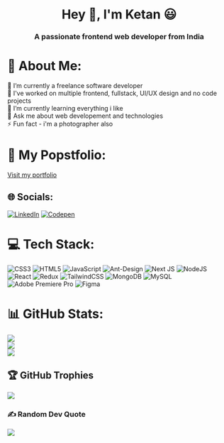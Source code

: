 <h1 align="center">Hey 👋, I'm Ketan &#128515</h1>
<h3 align="center">A passionate frontend web developer from India</h3>

# 💫 About Me:
🔭 I’m currently a freelance software developer<br>👯 I've worked on multiple frontend, fullstack, UI/UX design and no code projects<br>🌱 I’m currently learning everything i like<br>💬 Ask me about web developement and technologies<br>⚡ Fun fact - i'm a photographer also

# 💫 My Popstfolio:

[Visit my portfolio](https://www.ketanagwan.com/)

## 🌐 Socials:
[![LinkedIn](https://img.shields.io/badge/LinkedIn-%230077B5.svg?logo=linkedin&logoColor=white)](https://linkedin.com/in/KetanAgwan) [![Codepen](https://img.shields.io/badge/Codepen-000000?style=for-the-badge&logo=codepen&logoColor=white)](https://codepen.io/KetanAgwan) 

# 💻 Tech Stack:
![CSS3](https://img.shields.io/badge/css3-%231572B6.svg?style=plastic&logo=css3&logoColor=white) ![HTML5](https://img.shields.io/badge/html5-%23E34F26.svg?style=plastic&logo=html5&logoColor=white) ![JavaScript](https://img.shields.io/badge/javascript-%23323330.svg?style=plastic&logo=javascript&logoColor=%23F7DF1E) ![Ant-Design](https://img.shields.io/badge/-AntDesign-%230170FE?style=plastic&logo=ant-design&logoColor=white) ![Next JS](https://img.shields.io/badge/Next-black?style=plastic&logo=next.js&logoColor=white) ![NodeJS](https://img.shields.io/badge/node.js-6DA55F?style=plastic&logo=node.js&logoColor=white) ![React](https://img.shields.io/badge/react-%2320232a.svg?style=plastic&logo=react&logoColor=%2361DAFB) ![Redux](https://img.shields.io/badge/redux-%23593d88.svg?style=plastic&logo=redux&logoColor=white) ![TailwindCSS](https://img.shields.io/badge/tailwindcss-%2338B2AC.svg?style=plastic&logo=tailwind-css&logoColor=white) ![MongoDB](https://img.shields.io/badge/MongoDB-%234ea94b.svg?style=plastic&logo=mongodb&logoColor=white) ![MySQL](https://img.shields.io/badge/mysql-%2300f.svg?style=plastic&logo=mysql&logoColor=white) ![Adobe Premiere Pro](https://img.shields.io/badge/Adobe%20Premiere%20Pro-9999FF.svg?style=plastic&logo=Adobe%20Premiere%20Pro&logoColor=white) ![Figma](https://img.shields.io/badge/figma-%23F24E1E.svg?style=plastic&logo=figma&logoColor=white)

# 📊 GitHub Stats:
![](https://github-readme-stats.vercel.app/api?username=KetanAgwan&theme=radical&hide_border=false&include_all_commits=false&count_private=false)<br/>
![](https://streak-stats.demolab.com?user=KetanAgwan&locale=en&mode=daily&theme=radical&hide_border=false&border_radius=5&order=3)<br/>
![](https://github-readme-stats.vercel.app/api/top-langs/?username=KetanAgwan&theme=radical&hide_border=false&include_all_commits=false&count_private=false&layout=compact)

## 🏆 GitHub Trophies
![](https://github-profile-trophy.vercel.app/?username=KetanAgwan&theme=radical&no-frame=true&no-bg=false&margin-w=4)

### ✍️ Random Dev Quote
![](https://quotes-github-readme.vercel.app/api?type=horizontal&theme=radical)

<!-- ### 🔝 Top Contributed Repo
![](https://github-contributor-stats.vercel.app/api?username=KetanAgwan&limit=5&theme=radical&combine_all_yearly_contributions=true)

---
[![](https://visitcount.itsvg.in/api?id=KetanAgwan&icon=0&color=0)](https://visitcount.itsvg.in) -->

<!-- Proudly created with GPRM ( https://gprm.itsvg.in ) -->
